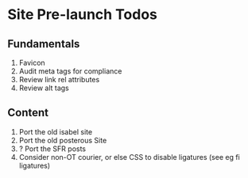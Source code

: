 # Site Pre-launch Todos

## Fundamentals

1. Favicon
2. Audit meta tags for compliance
3. Review link rel attributes
4. Review alt tags

## Content

1. Port the old isabel site
2. Port the old posterous Site
3. ? Port the SFR posts
4. Consider non-OT courier, or else CSS to disable ligatures (see eg fi ligatures)